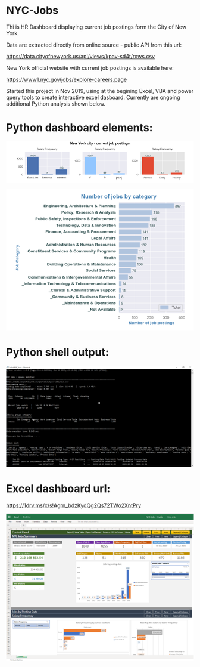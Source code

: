 # NYC-Jobs

Thi is HR Dashboard displaying current job postings form the City of New York.

Data are extracted directly from online source - public API from this url: 

https://data.cityofnewyork.us/api/views/kpav-sd4t/rows.csv

New York official website with current job postings is available here:

https://www1.nyc.gov/jobs/explore-careers.page


Started this project in Nov 2019, using at the begining Excel, VBA and power query tools to create interactive excel dasboard. Currently are ongoing additional Python analysis shown below.



# Python dashboard elements:

![Dashboard](https://github.com/arturmark/NYC-Jobs/blob/master/Dashboard.png)

![Job Categories](https://github.com/arturmark/NYC-Jobs/blob/master/Python%20Chart-1.png)

# Python shell output:


![Python shell](https://github.com/arturmark/NYC-Jobs/blob/master/Python%20analysis.png)


# Excel dashboard url: 

https://1drv.ms/x/s!Agrn_bdzKydQg2Qs72TWo2XntPry

![Excel dashboard](https://github.com/arturmark/NYC-Jobs/blob/master/NYC%20Jobs%20-%20Excel%20Dashboard.PNG)
